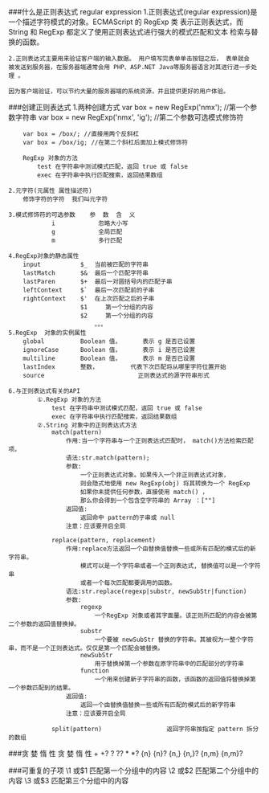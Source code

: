 ###什么是正则表达式 regular expression
	1.正则表达式(regular expression)是一个描述字符模式的对象。ECMAScript 的 RegExp 类
	表示正则表达式，而 String 和 RegExp 都定义了使用正则表达式进行强大的模式匹配和文本
	检索与替换的函数。
	
	2.正则表达式主要用来验证客户端的输入数据。 用户填写完表单单击按钮之后， 表单就会
	被发送到服务器，在服务器端通常会用 PHP、ASP.NET Java等服务器语言对其进行进一步处理 。
	
	因为客户端验证，可以节约大量的服务器端的系统资源，并且提供更好的用户体验。 
	
###创建正则表达式
	1.两种创建方式
		var box = new RegExp('nmx'); //第一个参数字符串
		var box = new RegExp('nmx', 'ig'); //第二个参数可选模式修饰符
		
		var box = /box/; //直接用两个反斜杠
		var box = /box/ig; //在第二个斜杠后面加上模式修饰符
	
		RegExp 对象的方法
			test 在字符串中测试模式匹配，返回 true 或 false 
			exec 在字符串中执行匹配搜索，返回结果数组
			
	2.元字符(元属性 属性描述符)
	    修饰字符的字符  我们叫元字符
	
	3.模式修饰符的可选参数	参  数  含  义
    			i 			 忽略大小写
    			g 			 全局匹配
    			m 			 多行匹配
    					
	4.RegExp对象的静态属性
		input 			$_ 	当前被匹配的字符串
		lastMatch 		$& 	最后一个匹配字符串
		lastParen 		$+ 	最后一对圆括号内的匹配子串
		leftContext 	$` 	最后一次匹配前的子串
		rightContext 	$' 	在上次匹配之后的子串	
						$1     第一个分组的内容
						$2     第一个分组的内容
					    	。。。
	5.RegExp  对象的实例属性
		global 			Boolean 值，		表示 g 是否已设置
		ignoreCase 		Boolean 值，		表示 i 是否已设置
		multiline 		Boolean 值，		表示 m 是否已设置
		lastIndex 		整数，			代表下次匹配将从哪里字符位置开始
		source 							正则表达式的源字符串形式
		
	6.与正则表达式有关的API
            ①.RegExp 对象的方法
                test 在字符串中测试模式匹配，返回 true 或 false 
                exec 在字符串中执行匹配搜索，返回结果数组
            ②.String 对象中的正则表达式方法
                match(pattern) 						
                    作用:当一个字符串与一个正则表达式匹配时， match()方法检索匹配项。
                    语法:str.match(pattern);
                    参数:
                        一个正则表达式对象。如果传入一个非正则表达式对象，
                        则会隐式地使用 new RegExp(obj) 将其转换为一个 RegExp
                        如果你未提供任何参数，直接使用 match() ，
                        那么你会得到一个包含空字符串的 Array ：[""] 
                    返回值:
                        返回命中 pattern的子串或 null
                    注意：应该要开启全局
                    
                replace(pattern, replacement) 	
                    作用:replace方法返回一个由替换值替换一些或所有匹配的模式后的新字符串。
                        模式可以是一个字符串或者一个正则表达式, 替换值可以是一个字符串
                        或者一个每次匹配都要调用的函数。
                    语法:str.replace(regexp|substr, newSubStr|function)
                    参数:
                        regexp 
                            一个RegExp 对象或者其字面量。该正则所匹配的内容会被第二个参数的返回值替换掉。
                        substr 
                            一个要被 newSubStr 替换的字符串。其被视为一整个字符串，而不是一个正则表达式。仅仅是第一个匹配会被替换。
                        newSubStr 
                            用于替换掉第一个参数在原字符串中的匹配部分的字符串
                        function 
                            一个用来创建新子字符串的函数，该函数的返回值将替换掉第一个参数匹配到的结果。
                    返回值:
                        返回一个由替换值替换一些或所有匹配的模式后的新字符串
                    注意：应该要开启全局
                    
                split(pattern) 					返回字符串按指定 pattern 拆分的数组

###贪 婪 	惰 性
        贪 婪				        惰 性
	+ 					+?
	? 					??
	* 					*?
	{n} 				{n}?
	{n,} 				{n,}?
	{n,m} 				{n,m}?

###可重复的子项
	\1 或$1						   匹配第一个分组中的内容
	\2 或$2 						匹配第二个分组中的内容
	\3 或$3 						匹配第三个分组中的内容